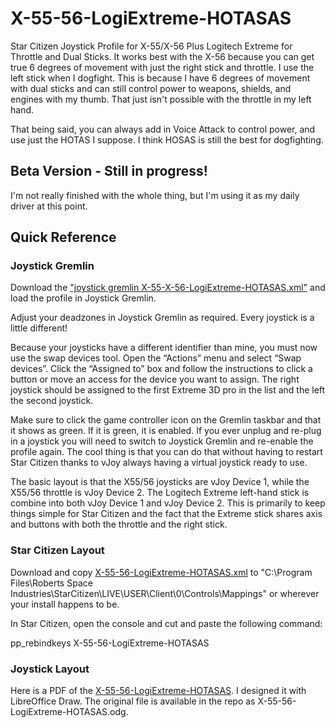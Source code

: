 # X-55-56-LogiExtreme-HOTASAS
Star Citizen Joystick Profile for X-55/X-56 Plus Logitech Extreme for Throttle and Dual Sticks. It works best with the X-56 because you can get true 6 degrees of movement with just the right stick and throttle. I use the left stick when I dogfight. This is because I have 6 degrees of movement with dual sticks and can still control power to weapons, shields, and engines with my thumb. That just isn't possible with the throttle in my left hand. 

That being said, you can always add in Voice Attack to control power, and use just the HOTAS I suppose. I think HOSAS is still the best for dogfighting. 

## Beta Version - Still in progress!
I'm not really finished with the whole thing, but I'm using it as my daily driver at this point. 

## Quick Reference

### Joystick Gremlin

Download the ["joystick gremlin X-55-X-56-LogiExtreme-HOTASAS.xml"](https://raw.githubusercontent.com/Chadarius/X-55-56-LogiExtreme-HOTASAS/main/joystick%20gremlin%20X-55-X-56-LogiExtreme-HOTASAS.xml) and load the profile in Joystick Gremlin. 

Adjust your deadzones in Joystick Gremlin as required. Every joystick is a little different!

Because your joysticks have a different identifier than mine, you must now use the swap devices tool. Open the “Actions” menu and select “Swap devices”. Click the “Assigned to” box and follow the instructions to click a button or move an access for the device you want to assign. The right joystick should be assigned to the first Extreme 3D pro in the list and the left the second joystick. 

Make sure to click the game controller icon on the Gremlin taskbar and that it shows as green. If it is green, it is enabled. If you ever unplug and re-plug in a joystick you will need to switch to Joystick Gremlin and re-enable the profile again. The cool thing is that you can do that without having to restart Star Citizen thanks to vJoy always having a virtual joystick ready to use.

The basic layout is that the X55/56 joysticks are vJoy Device 1, while the X55/56 throttle is vJoy Device 2. The Logitech Extreme left-hand stick is combine into both vJoy Device 1 and vJoy Device 2. This is primarily to keep things simple for Star Citizen and the fact that the Extreme stick shares axis and buttons with both the throttle and the right stick. 

### Star Citizen Layout

Download and copy [X-55-56-LogiExtreme-HOTASAS.xml](https://raw.githubusercontent.com/Chadarius/X-55-56-LogiExtreme-HOTASAS/main/X-55-56-LogiExtreme-HOTASAS.xml) to 
"C:\Program Files\Roberts Space Industries\StarCitizen\LIVE\USER\Client\0\Controls\Mappings" or wherever your install happens to be. 

In Star Citizen, open the console and cut and paste the following command:

pp_rebindkeys X-55-56-LogiExtreme-HOTASAS

### Joystick Layout
Here is a PDF of the [X-55-56-LogiExtreme-HOTASAS](https://raw.githubusercontent.com/Chadarius/X-55-56-LogiExtreme-HOTASAS/main/X-55-56-LogiExtreme-HOTASAS.pdf). I designed it with LibreOffice Draw. The original file is available in the repo as X-55-56-LogiExtreme-HOTASAS.odg. 